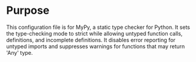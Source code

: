 # Purpose
This configuration file is for MyPy, a static type checker for Python. It sets the type-checking mode to strict while allowing untyped function calls, definitions, and incomplete definitions. It disables error reporting for untyped imports and suppresses warnings for functions that may return 'Any' type.
